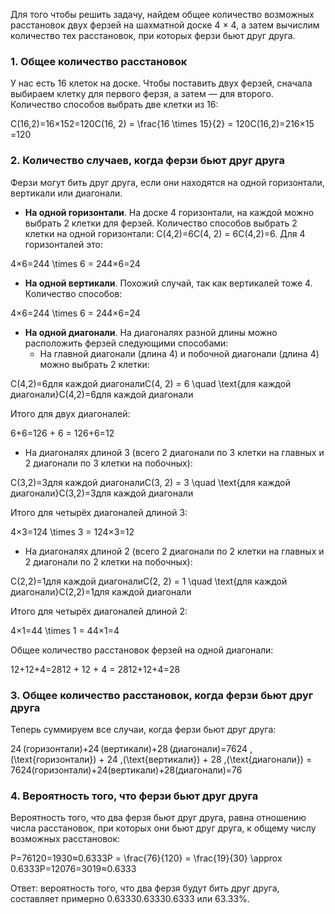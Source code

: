 Для того чтобы решить задачу, найдем общее количество возможных расстановок двух ферзей на шахматной доске 4 × 4, а затем вычислим количество тех расстановок, при которых ферзи бьют друг друга.

### 1. Общее количество расстановок

У нас есть 16 клеток на доске. Чтобы поставить двух ферзей, сначала выбираем клетку для первого ферзя, а затем — для второго. Количество способов выбрать две клетки из 16:

C(16,2)=16×152=120C(16, 2) = \frac{16 \times 15}{2} = 120C(16,2)=216×15​=120

### 2. Количество случаев, когда ферзи бьют друг друга

Ферзи могут бить друг друга, если они находятся на одной горизонтали, вертикали или диагонали.

- **На одной горизонтали**. На доске 4 горизонтали, на каждой можно выбрать 2 клетки для ферзей. Количество способов выбрать 2 клетки на одной горизонтали: C(4,2)=6C(4, 2) = 6C(4,2)=6. Для 4 горизонталей это:

4×6=244 \times 6 = 244×6=24

- **На одной вертикали**. Похожий случай, так как вертикалей тоже 4. Количество способов:

4×6=244 \times 6 = 244×6=24

- **На одной диагонали**. На диагоналях разной длины можно расположить ферзей следующими способами:
    - На главной диагонали (длина 4) и побочной диагонали (длина 4) можно выбрать 2 клетки:

C(4,2)=6для каждой диагоналиC(4, 2) = 6 \quad \text{для каждой диагонали}C(4,2)=6для каждой диагонали

Итого для двух диагоналей:

6+6=126 + 6 = 126+6=12

- На диагоналях длиной 3 (всего 2 диагонали по 3 клетки на главных и 2 диагонали по 3 клетки на побочных):

C(3,2)=3для каждой диагоналиC(3, 2) = 3 \quad \text{для каждой диагонали}C(3,2)=3для каждой диагонали

Итого для четырёх диагоналей длиной 3:

4×3=124 \times 3 = 124×3=12

- На диагоналях длиной 2 (всего 2 диагонали по 2 клетки на главных и 2 диагонали по 2 клетки на побочных):

C(2,2)=1для каждой диагоналиC(2, 2) = 1 \quad \text{для каждой диагонали}C(2,2)=1для каждой диагонали

Итого для четырёх диагоналей длиной 2:

4×1=44 \times 1 = 44×1=4

Общее количество расстановок ферзей на одной диагонали:

12+12+4=2812 + 12 + 4 = 2812+12+4=28

### 3. Общее количество расстановок, когда ферзи бьют друг друга

Теперь суммируем все случаи, когда ферзи бьют друг друга:

24 (горизонтали)+24 (вертикали)+28 (диагонали)=7624 \,(\text{горизонтали}) + 24 \,(\text{вертикали}) + 28 \,(\text{диагонали}) = 7624(горизонтали)+24(вертикали)+28(диагонали)=76

### 4. Вероятность того, что ферзи бьют друг друга

Вероятность того, что два ферзя бьют друг друга, равна отношению числа расстановок, при которых они бьют друг друга, к общему числу возможных расстановок:

P=76120=1930≈0.6333P = \frac{76}{120} = \frac{19}{30} \approx 0.6333P=12076​=3019​≈0.6333

Ответ: вероятность того, что два ферзя будут бить друг друга, составляет примерно 0.63330.63330.6333 или 63.33%.